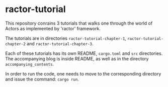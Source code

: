 # ractor-tutorial

This repository conrains 3 tutorials that walks one through the world of Actors as implemented by 'ractor' framework.

The tutorials are in directories `ractor-tutorial-chapter-1`, `ractor-tutorial-chapter-2` and `ractor-tutorial-chapter-3`.

Each of these tutorials has its own README, `cargo.toml` and `src` directories. The accompanying blog is inside README,
as well as in the directory `accompanying_contents`.

In order to run the code, one needs to move to the corresponding directory and issue the command: `cargo run`.




